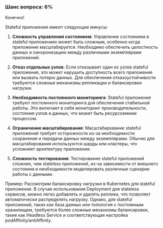 ### Шанс вопроса: 6%

Конечно! 

Stateful приложения имеют следующие минусы:

1. **Сложность управления состоянием**: Управление состоянием в stateful приложениях может быть сложным, особенно когда приложение масштабируется. Необходимо обеспечить целостность данных и синхронизацию между различными экземплярами приложений.

2. **Отказ отдельных узлов**: Если отказывает один из узлов stateful приложения, это может нарушить доступность всего приложения или вызвать потерю данных. Для обеспечения отказоустойчивости требуются сложные механизмы репликации и балансировки нагрузки.

3. **Необходимость постоянного мониторинга**: Stateful приложения требуют постоянного мониторинга для обеспечения стабильной работы. Это включает в себя мониторинг производительности, состояния узлов и данных, что может быть ресурсоемким процессом.

4. **Ограничение масштабирования**: Масштабирование stateful приложений требует осторожности из-за необходимости сохранения и передачи данных между экземплярами. Обычно для масштабирования используются шарды или кластеры, что усложняет архитектуру приложения.

5. **Сложность тестирования**: Тестирование stateful приложений сложнее, чем stateless приложений, из-за зависимости от внешнего состояния и необходимости моделировать различные сценарии работы с данными.

Пример: Рассмотрим балансировку нагрузки в Kubernetes для stateful приложения. В случае использования Deployment для stateless сервисов, можно легко добавлять и удалять реплики, что позволяет автоматически распределять нагрузку. Однако, для stateful приложений, таких как база данных или топология с постоянным хранилищем, требуются более сложные механизмы балансировки, такие как Headless Service и соответствующая настройка podAffinity/antiAffinity.